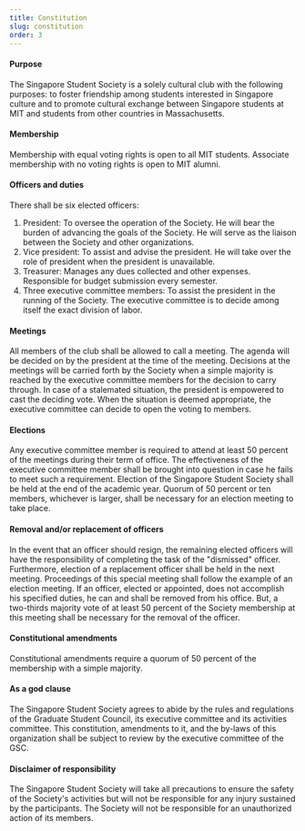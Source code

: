 ```yaml
---
title: Constitution
slug: constitution
order: 3
---
```


#### Purpose
The Singapore Student Society is a solely cultural club with the following
purposes: to foster friendship among students interested in Singapore culture
and to promote cultural exchange between Singapore students at MIT and students
from other countries in Massachusetts.

#### Membership
Membership with equal voting rights is open to all MIT students. Associate
membership with no voting rights is open to MIT alumni.

#### Officers and duties
There shall be six elected officers:

1. President: To oversee the operation of the Society. He will bear the burden
of advancing the goals of the Society. He will serve as the liaison between the
Society and other organizations.
2. Vice president: To assist and advise the president. He will take over the
role of president when the president is unavailable.
3. Treasurer: Manages any dues collected and other expenses. Responsible for
budget submission every semester.
4. Three executive committee members: To assist the president in the running of
the Society. The executive committee is to decide among itself the exact
division of labor.

#### Meetings
All members of the club shall be allowed to call a meeting. The agenda will be
decided on by the president at the time of the meeting. Decisions at the
meetings will be carried forth by the Society when a simple majority is reached
by the executive committee members for the decision to carry through. In case of
a stalemated situation, the president is empowered to cast the deciding
vote. When the situation is deemed appropriate, the executive committee can
decide to open the voting to members.

#### Elections
Any executive committee member is required to attend at least 50 percent of the
meetings during their term of office. The effectiveness of the executive
committee member shall be brought into question in case he fails to meet such a
requirement. Election of the Singapore Student Society shall be held at the end
of the academic year. Quorum of 50 percent or ten members, whichever is larger,
shall be necessary for an election meeting to take place.

#### Removal and/or replacement of officers
In the event that an officer should resign, the remaining elected officers will
have the responsibility of completing the task of the "dismissed"
officer. Furthermore, election of a replacement officer shall be held in the
next meeting. Proceedings of this special meeting shall follow the example of an
election meeting. If an officer, elected or appointed, does not accomplish his
specified duties, he can and shall be removed from his office. But, a two-thirds
majority vote of at least 50 percent of the Society membership at this meeting
shall be necessary for the removal of the officer.

#### Constitutional amendments
Constitutional amendments require a quorum of 50 percent of the membership with
a simple majority.

#### As a god clause
The Singapore Student Society agrees to abide by the rules and regulations of
the Graduate Student Council, its executive committee and its activities
committee. This constitution, amendments to it, and the by-laws of this
organization shall be subject to review by the executive committee of the GSC.

#### Disclaimer of responsibility
The Singapore Student Society will take all precautions to ensure the safety of
the Society's activities but will not be responsible for any injury sustained by
the participants. The Society will not be responsible for an unauthorized action
of its members.
